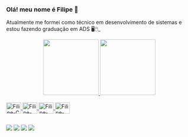 ### Olá! meu nome é Filipe 👋

Atualmente me formei como técnico em desenvolvimento de sistemas e estou fazendo graduação em ADS 🖥🖱_

<div align="center">
  <a href="https://github.com/FilipeMagal">
  <img height="150em" src="https://github-readme-stats.vercel.app/api?username=FilipeMagal&show_icons=true&theme=dracula&include_all_commits=true&count_private=true"/>
  <img height="150em" src="https://github-readme-stats.vercel.app/api/top-langs/?username=FilipeMagal&layout=compact&langs_count=7&theme=dracula"/>
</div>
  <div style="display: inline_block"><br>
  <img align="center" alt="Filipe-C" height="30" width="40" src="https://cdn.jsdelivr.net/gh/devicons/devicon/icons/c/c-original.svg">
  <img align="center" alt="Filipe-Java" height="30" width="40" src="https://cdn.jsdelivr.net/gh/devicons/devicon/icons/java/java-original.svg">
    <img align="center" alt="Filipe-MySql" height="30" width="40" src"<img src="https://cdn.jsdelivr.net/gh/devicons/devicon/icons/mysql/mysql-original-wordmark.svg">

  <img align="center" alt="Filipe-Spring" height="30" width="40" src="[https://cdn.jsdelivr.net/gh/devicons/devicon/icons/java/java-original.svg](https://cdn.discordapp.com/attachments/985328330435870764/1263759782914035782/Imagem2.png?ex=669b6783&is=669a1603&hm=0e57992235aed04fcd9a1cb89c891d9f0295ecead0d15370c996bd2a0d1ac261&)">
  
  
##
 
<div> 
 <a href="https://wa.me/5571992942415"><img src = "https://img.shields.io/badge/WhatsApp-25D366?style=for-the-badge&logo=whatsapp&logoColor=white" target = "_blank"></a>
 <a href="https://www.instagram.com/xtfilipe_lima/" target="_blank"><img src="https://img.shields.io/badge/-Instagram-%23E4405F?style=for-the-badge&logo=instagram&logoColor=white" target="_blank"></a>
  <a href = "filipi99ff@gmail.com"><img src="https://img.shields.io/badge/Gmail-D14836?style=for-the-badge&logo=gmail&logoColor=white" target="_blank"></a>
  <a href="https://www.linkedin.com/in/filipe-magalhães-lima-26a78b225/" target="_blank"><img src="https://img.shields.io/badge/-LinkedIn-%230077B5?style=for-the-badge&logo=linkedin&logoColor=white" target="_blank"></a> 

 
  <div>
